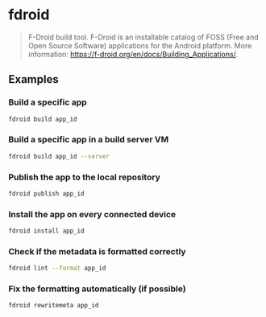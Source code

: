 # fdroid

> F-Droid build tool. F-Droid is an installable catalog of FOSS (Free and Open Source Software) applications for the Android platform. More information: <https://f-droid.org/en/docs/Building_Applications/>.

## Examples

### Build a specific app

```bash
fdroid build app_id
```

### Build a specific app in a build server VM

```bash
fdroid build app_id --server
```

### Publish the app to the local repository

```bash
fdroid publish app_id
```

### Install the app on every connected device

```bash
fdroid install app_id
```

### Check if the metadata is formatted correctly

```bash
fdroid lint --format app_id
```

### Fix the formatting automatically (if possible)

```bash
fdroid rewritemeta app_id
```
